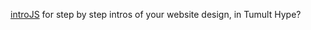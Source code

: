 [introJS](https://github.com/usablica/intro.js/) for step by step intros of your website design, in Tumult Hype?

